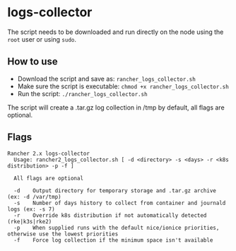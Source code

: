 # logs-collector

The script needs to be downloaded and run directly on the node using the `root` user or using `sudo`.

## How to use

* Download the script and save as: `rancher_logs_collector.sh`
* Make sure the script is executable: `chmod +x rancher_logs_collector.sh`
* Run the script: `./rancher_logs_collector.sh`

The script will create a .tar.gz log collection in /tmp by default, all flags are optional.

## Flags

```
Rancher 2.x logs-collector
  Usage: rancher2_logs_collector.sh [ -d <directory> -s <days> -r <k8s distribution> -p -f ]

  All flags are optional

  -d    Output directory for temporary storage and .tar.gz archive (ex: -d /var/tmp)
  -s    Number of days history to collect from container and journald logs (ex: -s 7)
  -r    Override k8s distribution if not automatically detected (rke|k3s|rke2)
  -p    When supplied runs with the default nice/ionice priorities, otherwise use the lowest priorities
  -f    Force log collection if the minimum space isn't available
```